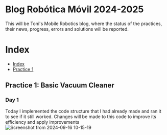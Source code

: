 # Blog Robótica Móvil 2024-2025
This will be Toni's Mobile Robotics blog, where the status of the practices, their news, progress, errors and solutions will be reported.

# Index

* [Index][Ind]
* [Practice 1][p1]

[Ind]: https://github.com/urjc-docencia-robotica-movil/blog-robotica-movil-24-25-ToniLMM/blob/main/README.md/#index
[p1]: https://github.com/urjc-docencia-robotica-movil/blog-robotica-movil-24-25-ToniLMM/blob/main/README.md/#practice-1-basic-vacuum-cleaner

## Practice 1: Basic Vacuum Cleaner

### Day 1
Today I implemented the code structure that I had already made and ran it to see if it still worked. Changes will be made to this code to improve its efficiency and apply improvements
![Screenshot from 2024-09-16 10-15-19](https://github.com/user-attachments/assets/3d073f8d-0234-4de1-a126-09db35507f13)
